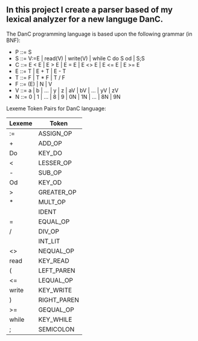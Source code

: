 ## In this project I create a parser based of my lexical analyzer for a new languge DanC. 

The DanC programming language is based upon the following grammar (in BNF):  

* P ::= S
* S ::= V:=E | read(V) | write(V) | while C do S od | S;S
* C ::= E < E | E > E | E = E | E <> E | E <= E | E >= E
* E ::= T | E + T | E - T
* T ::= F | T * F | T / F
* F ::= (E) | N | V
* V ::= a | b | … | y | z | aV | bV | … | yV | zV
* N ::= 0 | 1 | … | 8 | 9 | 0N | 1N | … | 8N | 9N

Lexeme Token Pairs for DanC language:

| Lexeme          |  Token
| --------------- | -----------
| :=              | ASSIGN_OP 
| +               |   ADD_OP
| Do              |  KEY_DO
| <               |  LESSER_OP 
| -               |  SUB_OP 
| Od              |  KEY_OD
| >               |  GREATER_OP 
| *               |  MULT_OP
| <variable name> |  IDENT
| =               |  EQUAL_OP
| /               |  DIV_OP
| <integer>       |  INT_LIT
| <>              |  NEQUAL_OP 
| read            |  KEY_READ
| (               |  LEFT_PAREN
| <=              |  LEQUAL_OP
| write           |  KEY_WRITE
| )               |  RIGHT_PAREN
| >=              |  GEQUAL_OP 
| while           |  KEY_WHILE 
| ;               |  SEMICOLON


